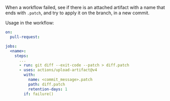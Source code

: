 When a workflow failed, see if there is an attached artifact with a name that ends with `.patch`, and try to apply it on the branch, in a new commit.

Usage in the workflow:

```yaml
on:
  pull-request:

jobs:
  <name>:
    steps:
      ...
      - run: git diff --exit-code --patch > diff.patch
      - uses: actions/upload-artifact@v4
        with:
          name: <commit_message>.patch
          path: diff.patch
          retention-days: 1
        if: failure()
```
